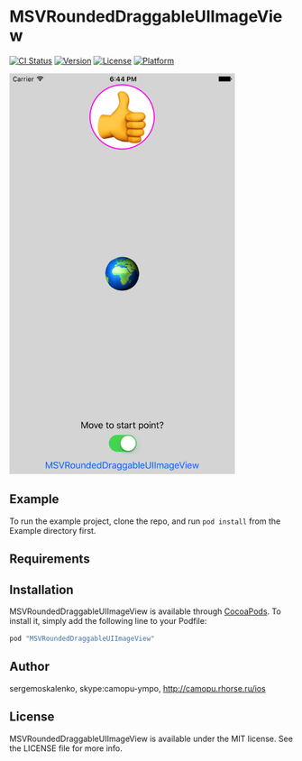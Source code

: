 # MSVRoundedDraggableUIImageView

[![CI Status](http://img.shields.io/travis/sergemoskalenko/MSVRoundedDraggableUIImageView.svg?style=flat)](https://travis-ci.org/sergemoskalenko/MSVRoundedDraggableUIImageView)
[![Version](https://img.shields.io/cocoapods/v/MSVRoundedDraggableUIImageView.svg?style=flat)](http://cocoapods.org/pods/MSVRoundedDraggableUIImageView)
[![License](https://img.shields.io/cocoapods/l/MSVRoundedDraggableUIImageView.svg?style=flat)](http://cocoapods.org/pods/MSVRoundedDraggableUIImageView)
[![Platform](https://img.shields.io/cocoapods/p/MSVRoundedDraggableUIImageView.svg?style=flat)](http://cocoapods.org/pods/MSVRoundedDraggableUIImageView)



<img src="https://github.com/sergemoskalenko/MSVRoundedDraggableUIImageView/blob/master/MSVRoundedDraggableUIImageView-01.png" alt="Screen" width="400"/>



## Example

To run the example project, clone the repo, and run `pod install` from the Example directory first.

## Requirements

## Installation

MSVRoundedDraggableUIImageView is available through [CocoaPods](http://cocoapods.org). To install
it, simply add the following line to your Podfile:

```ruby
pod "MSVRoundedDraggableUIImageView"
```

## Author

sergemoskalenko, skype:camopu-ympo, http://camopu.rhorse.ru/ios

## License

MSVRoundedDraggableUIImageView is available under the MIT license. See the LICENSE file for more info.
